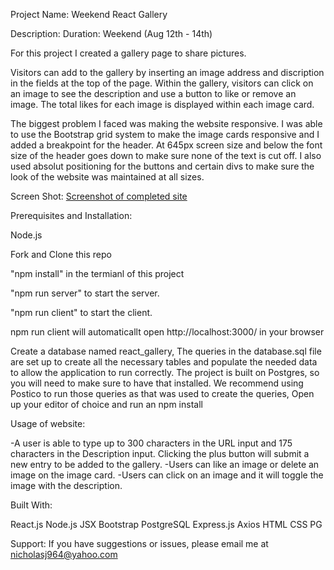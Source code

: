 Project Name:
Weekend React Gallery

Description:
Duration: Weekend (Aug 12th - 14th)

For this project I created a gallery page to share pictures.

Visitors can add to the gallery by inserting an image address and discription in the fields at the top of the page. Within the gallery, visitors can click on an image to see the description and use a button to like or remove an image. The total likes for each image is displayed within each image card.

The biggest problem I faced was making the website responsive. I was able to use the Bootstrap grid system to make the image cards responsive and I added a breakpoint for the header. At 645px screen size and below the font size of the header goes down to make sure none of the text is cut off. I also used absolut positioning for the buttons and certain divs to make sure the look of the website was maintained at all sizes. 

Screen Shot: [Screenshot of completed site](public/images/ReactGallery.png)

Prerequisites and Installation:

Node.js

Fork and Clone this repo

"npm install" in the termianl of this project

"npm run server" to start the server.

"npm run client" to start the client.

npm run client will automaticallt open http://localhost:3000/ in your browser

Create a database named react_gallery, The queries in the database.sql file are set up to create all the necessary tables and populate the needed data to allow the application to run correctly. The project is built on Postgres, so you will need to make sure to have that installed. We recommend using Postico to run those queries as that was used to create the queries, Open up your editor of choice and run an npm install

Usage of website:

-A user is able to type up to 300 characters in the URL input and 175 characters in the Description input. Clicking the plus button will submit a new entry to be added to the gallery.
-Users can like an image or delete an image on the image card.
-Users can click on an image and it will toggle the image with the description.

Built With:

React.js
Node.js
JSX
Bootstrap
PostgreSQL
Express.js
Axios
HTML
CSS
PG

Support: If you have suggestions or issues, please email me at nicholasj964@yahoo.com